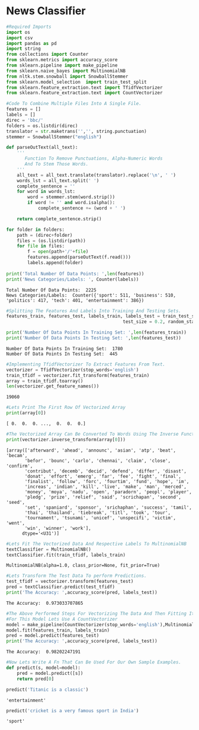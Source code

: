 
# News Classifier


```python
#Required Imports
import os
import csv
import pandas as pd
import string
from collections import Counter
from sklearn.metrics import accuracy_score
from sklearn.pipeline import make_pipeline
from sklearn.naive_bayes import MultinomialNB
from nltk.stem.snowball import SnowballStemmer
from sklearn.model_selection  import train_test_split 
from sklearn.feature_extraction.text import TfidfVectorizer
from sklearn.feature_extraction.text import CountVectorizer
```


```python
#Code To Combine Multiple Files Into A Single File.
features = []
labels = []
direc = 'bbc/'
folders = os.listdir(direc)
translator = str.maketrans('','', string.punctuation)
stemmer = SnowballStemmer("english")

def parseOutText(all_text):
    '''
       Function To Remove Punctuations, Alpha-Numeric Words 
       And To Stem Those Words. 
    '''
    all_text = all_text.translate(translator).replace('\n', ' ')
    words_lst = all_text.split(' ')
    complete_sentence = ''
    for word in words_lst:
        word = stemmer.stem(word.strip())
        if word != '' and word.isalpha():
            complete_sentence += (word + ' ')

    return complete_sentence.strip()    

for folder in folders:
    path = (direc+folder)
    files = (os.listdir(path))
    for file in files:
        f = open(path+'/'+file)
        features.append(parseOutText(f.read()))
        labels.append(folder)
                
print('Total Number Of Data Points: ',len(features))
print('News Categories/Labels: ', Counter(labels))
```

    Total Number Of Data Points:  2225
    News Categories/Labels:  Counter({'sport': 511, 'business': 510, 'politics': 417, 'tech': 401, 'entertainment': 386})
    


```python
#Splitting The Features And Labels Into Training And Testing Sets.
features_train, features_test, labels_train, labels_test = train_test_split(features, labels, 
                                            test_size = 0.2, random_state = 100)

print('Number Of Data Points In Training Set: ',len(features_train))
print('Number Of Data Points In Testing Set: ',len(features_test))
```

    Number Of Data Points In Training Set:  1780
    Number Of Data Points In Testing Set:  445
    


```python
#Implementing TfidfVectorizer To Extract Features From Text.
vectorizer = TfidfVectorizer(stop_words='english')
train_tfidf = vectorizer.fit_transform(features_train)
array = train_tfidf.toarray()
len(vectorizer.get_feature_names())
```




    19060




```python
#Lets Print The First Row Of Vectorized Array
print(array[0])
```

    [ 0.  0.  0. ...,  0.  0.  0.]
    


```python
#The Vectorized Array Can Be Converted To Words Using The Inverse Function
print(vectorizer.inverse_transform(array[0]))
```

    [array(['afterward', 'ahead', 'announc', 'asian', 'atp', 'beat', 'becam',
           'befor', 'bounc', 'carlo', 'chennai', 'claim', 'close', 'confirm',
           'contribut', 'decemb', 'decid', 'defend', 'differ', 'disast',
           'donat', 'effort', 'emerg', 'far', 'fee', 'fight', 'final',
           'finalist', 'follow', 'forc', 'fourtim', 'fund', 'hope', 'im',
           'increas', 'indian', 'kill', 'live', 'make', 'man', 'merced',
           'money', 'moya', 'nadu', 'open', 'paradorn', 'peopl', 'player',
           'pledg', 'prize', 'relief', 'said', 'scrichapan', 'second', 'seed',
           'set', 'spaniard', 'sponsor', 'srichaphan', 'success', 'tamil',
           'thai', 'thailand', 'tiebreak', 'titl', 'took', 'tour',
           'tournament', 'tsunami', 'unicef', 'unspecifi', 'victim', 'went',
           'win', 'winner', 'work'], 
          dtype='<U31')]
    


```python
#Lets Fit The Vectorized Data And Respective Labels To MultinomialNB
textClassifier = MultinomialNB()
textClassifier.fit(train_tfidf, labels_train)
```




    MultinomialNB(alpha=1.0, class_prior=None, fit_prior=True)




```python
#Lets Transform The Test Data To perform Predictions.
test_tfidf = vectorizer.transform(features_test)
pred = textClassifier.predict(test_tfidf)
print('The Accuracy: ',accuracy_score(pred, labels_test))
```

    The Accuracy:  0.973033707865
    


```python
#The Above Performed Steps For Vectorizing The Data And Then Fitting It To A Classifier Can Be Reduced As Follows.
#For This Model Lets Use A CountVectorizer
model = make_pipeline(CountVectorizer(stop_words='english'),MultinomialNB())
model.fit(features_train, labels_train)
pred = model.predict(features_test)
print('The Accuracy: ',accuracy_score(pred, labels_test))
```

    The Accuracy:  0.98202247191
    


```python
#Now Lets Write A Fn That Can Be Used For Our Own Sample Examples.
def predict(s, model=model):
    pred = model.predict([s])
    return pred[0]
```


```python
predict('Titanic is a classic')
```




    'entertainment'




```python
predict('cricket is a very famous sport in India')
```




    'sport'


